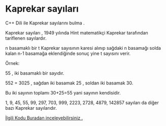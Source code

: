 # Kaprekar sayıları
C++ Dili ile Kaprekar sayılarını bulma .

Kaprekar sayıları , 1949 yılında Hint matematikçi Kaprekar tarafından tariflenen sayılardır.

n basamaklı bir t Kaprekar sayısının karesi alınıp sağdaki n basamağı solda kalan n-1 basamağa eklendiğinde sonuç yine t sayısını verir.

Örnek:

55 , iki basamaklı bir sayıdır.

552 = 3025 , sağdan iki basamak 25 , soldan iki basamak 30.

Bu iki sayının toplamı 30+25=55 yani sayının kendisidir.

1, 9, 45, 55, 99, 297, 703, 999, 2223, 2728, 4879, 142857 sayıları da diğer bazı Kaprekar sayılarıdır.

[İlgili Kodu Buradan inceleyebilirsiniz .](kaprekarsayilar.cpp)

